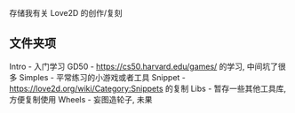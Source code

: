 存储我有关 Love2D 的创作/复刻

## 文件夹项

Intro - 入门学习
GD50 - https://cs50.harvard.edu/games/ 的学习, 中间坑了很多
Simples - 平常练习的小游戏或者工具
Snippet - https://love2d.org/wiki/Category:Snippets 的复制
Libs - 暂存一些其他工具库, 方便复制使用
Wheels - 妄图造轮子, 未果